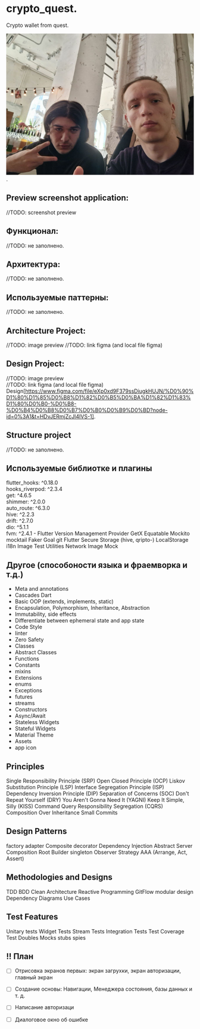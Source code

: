 # crypto_quest. 
Crypto wallet from quest. 


![alt text](https://github.com/Taverz/crypto_quest/blob/main/photo_developer.jpeg). 


## Preview screenshot application:
//TODO: screenshot preview
 
## Функционал:  
 //TODO: не заполнено. 
## Архитектура:  
 //TODO: не заполнено. 
## Используемые паттерны:  
 //TODO: не заполнено. 
 
## Architecture Project:  
 //TODO: image preview
 //TODO: link figma (and local file figma)
 
## Design Project:  
 //TODO: image preview  
 //TODO: link figma (and local file figma)  
 Design[https://www.figma.com/file/eXp0xd9F379ssDiugkHUJN/%D0%90%D1%80%D1%85%D0%B8%D1%82%D0%B5%D0%BA%D1%82%D1%83%D1%80%D0%B0-%D0%B8-%D0%B4%D0%B8%D0%B7%D0%B0%D0%B9%D0%BD?node-id=0%3A1&t=HDvJERmjZcJl4IVS-1]. 
 
## Structure project 
 //TODO: не заполнено.  
 

## Используемые библиотке и плагины  
flutter_hooks: ^0.18.0  
hooks_riverpod: ^2.3.4  
get: ^4.6.5  
shimmer: ^2.0.0  
auto_route: ^6.3.0  
hive: ^2.2.3  
drift: ^2.7.0  
dio: ^5.1.1  
fvm: ^2.4.1 - Flutter Version Management
Provider
GetX
Equatable
Mockito
mocktail
Faker
Goal
git
Flutter Secure Storage (hive, qripto-)
LocalStorage
i18n
Image Test Utilities
Network Image Mock

## Другое (способоности языка и фраемворка и т.д.)  

- Meta and annotations  
- Cascades Dart  
- Basic OOP (extends, implements, static)  
- Encapsulation, Polymorphism, Inheritance, Abstraction  
- Immutability, side effects   
- Differentiate between ephemeral state and app state  
- Code Style  
- linter  
- Zero Safety
- Classes
- Abstract Classes
- Functions
- Constants
- mixins
- Extensions
- enums
- Exceptions
- futures
- streams
- Constructors
- Async/Await
- Stateless Widgets
- Stateful Widgets
- Material Theme
- Assets
- app icon



## Principles
Single Responsibility Principle (SRP)
Open Closed Principle (OCP)
Liskov Substitution Principle (LSP)
Interface Segregation Principle (ISP)
Dependency Inversion Principle (DIP)
Separation of Concerns (SOC)
Don't Repeat Yourself (DRY)
You Aren't Gonna Need It (YAGNI)
Keep It Simple, Silly (KISS)
Command Query Responsibility Segregation (CQRS)
Composition Over Inheritance
Small Commits

## Design Patterns
factory
adapter
Composite
decorator
Dependency Injection
Abstract Server
Composition Root
Builder
singleton
Observer
Strategy
AAA (Arrange, Act, Assert)

## Methodologies and Designs
TDD
BDD
Clean Architecture
Reactive Programming
GitFlow
modular design
Dependency Diagrams
Use Cases


## Test Features
Unitary tests
Widget Tests
Stream Tests
Integration Tests
Test Coverage
Test Doubles
Mocks
stubs
spies


## !! План  

-[ ] Отрисовка экранов первых: экран загрухки, экран авторизации, главный экран  
-[ ] Создание основы: Навигации, Менеджера состояния, базы данных и т. д.  
-[ ] Написание авторизаци  
-[ ] Диалоговое окно об ошибке  
 
 
